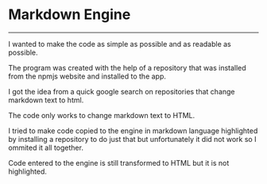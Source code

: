 # Markdown Engine

---

I wanted to make the code as simple as possible and as readable as possible.

The program was created with the help of a repository that was installed from the npmjs website and installed to the app.

I got the idea from a quick google search on repositories that change markdown text to html.

The code only works to change markdown text to HTML.

I tried to make code copied to the engine in markdown language highlighted by installing a repository to do just that but unfortunately it did not work so I ommited it all together.

Code entered to the engine is still transformed to HTML but it is not highlighted.
